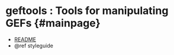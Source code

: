 geftools : Tools for manipulating GEFs {#mainpage}
==============

- [README](README.md)
- @ref styleguide
